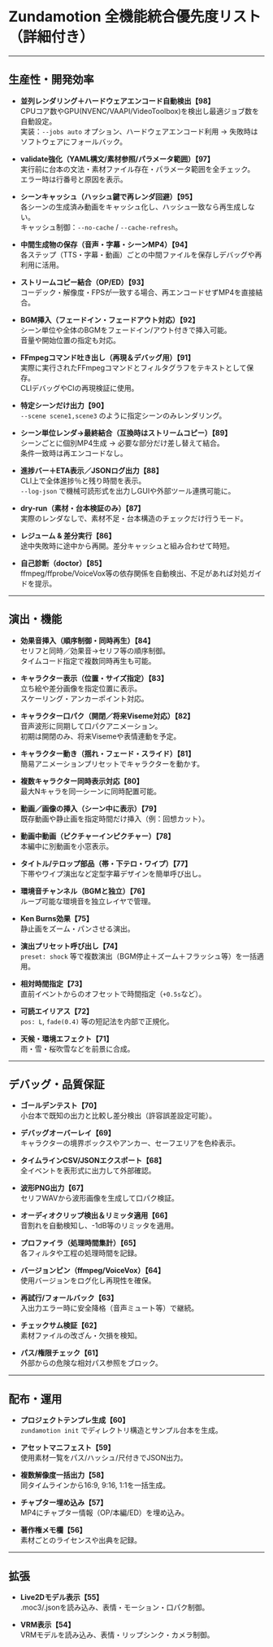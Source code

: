 # Zundamotion 全機能統合優先度リスト（詳細付き）

---

## 生産性・開発効率
- **並列レンダリング＋ハードウェアエンコード自動検出【98】**  
  CPUコア数やGPU(NVENC/VAAPI/VideoToolbox)を検出し最適ジョブ数を自動設定。  
  実装：`--jobs auto` オプション、ハードウェアエンコード利用 → 失敗時はソフトウェアにフォールバック。

- **validate強化（YAML構文/素材参照/パラメータ範囲）【97】**  
  実行前に台本の文法・素材ファイル存在・パラメータ範囲を全チェック。  
  エラー時は行番号と原因を表示。

- **シーンキャッシュ（ハッシュ鍵で再レンダ回避）【95】**  
  各シーンの生成済み動画をキャッシュ化し、ハッシュ一致なら再生成しない。  
  キャッシュ制御：`--no-cache` / `--cache-refresh`。

- **中間生成物の保存（音声・字幕・シーンMP4）【94】**  
  各ステップ（TTS・字幕・動画）ごとの中間ファイルを保存しデバッグや再利用に活用。

- **ストリームコピー結合（OP/ED）【93】**  
  コーデック・解像度・FPSが一致する場合、再エンコードせずMP4を直接結合。

- **BGM挿入（フェードイン・フェードアウト対応）【92】**  
  シーン単位や全体のBGMをフェードイン/アウト付きで挿入可能。  
  音量や開始位置の指定も対応。

- **FFmpegコマンド吐き出し（再現＆デバッグ用）【91】**  
  実際に実行されたFFmpegコマンドとフィルタグラフをテキストとして保存。  
  CLIデバッグやCIの再現検証に使用。

- **特定シーンだけ出力【90】**  
  `--scene scene1,scene3` のように指定シーンのみレンダリング。

- **シーン単位レンダ→最終結合（互換時はストリームコピー）【89】**  
  シーンごとに個別MP4生成 → 必要な部分だけ差し替えて結合。  
  条件一致時は再エンコードなし。

- **進捗バー＋ETA表示／JSONログ出力【88】**  
  CLI上で全体進捗％と残り時間を表示。  
  `--log-json` で機械可読形式を出力しGUIや外部ツール連携可能に。

- **dry-run（素材・台本検証のみ）【87】**  
  実際のレンダなしで、素材不足・台本構造のチェックだけ行うモード。

- **レジューム & 差分実行【86】**  
  途中失敗時に途中から再開。差分キャッシュと組み合わせて時短。

- **自己診断（doctor）【85】**  
  ffmpeg/ffprobe/VoiceVox等の依存関係を自動検出、不足があれば対処ガイドを提示。

---

## 演出・機能
- **効果音挿入（順序制御・同時再生）【84】**  
  セリフと同時／効果音→セリフ等の順序制御。  
  タイムコード指定で複数同時再生も可能。

- **キャラクター表示（位置・サイズ指定）【83】**  
  立ち絵や差分画像を指定位置に表示。  
  スケーリング・アンカーポイント対応。

- **キャラクター口パク（開閉／将来Viseme対応）【82】**  
  音声波形に同期して口パクアニメーション。  
  初期は開閉のみ、将来Visemeや表情連動を予定。

- **キャラクター動き（揺れ・フェード・スライド）【81】**  
  簡易アニメーションプリセットでキャラクターを動かす。

- **複数キャラクター同時表示対応【80】**  
  最大Nキャラを同一シーンに同時配置可能。

- **動画／画像の挿入（シーン中に表示）【79】**  
  既存動画や静止画を指定時間だけ挿入（例：回想カット）。

- **動画中動画（ピクチャーインピクチャー）【78】**  
  本編中に別動画を小窓表示。

- **タイトル/テロップ部品（帯・下テロ・ワイプ）【77】**  
  下帯やワイプ演出など定型字幕デザインを簡単呼び出し。

- **環境音チャンネル（BGMと独立）【76】**  
  ループ可能な環境音を独立レイヤで管理。

- **Ken Burns効果【75】**  
  静止画をズーム・パンさせる演出。

- **演出プリセット呼び出し【74】**  
  `preset: shock` 等で複数演出（BGM停止＋ズーム＋フラッシュ等）を一括適用。

- **相対時間指定【73】**  
  直前イベントからのオフセットで時間指定（`+0.5s`など）。

- **可読エイリアス【72】**  
  `pos: L`, `fade(0.4)` 等の短記法を内部で正規化。

- **天候・環境エフェクト【71】**  
  雨・雪・桜吹雪などを前景に合成。

---

## デバッグ・品質保証
- **ゴールデンテスト【70】**  
  小台本で既知の出力と比較し差分検出（許容誤差設定可能）。

- **デバッグオーバーレイ【69】**  
  キャラクターの境界ボックスやアンカー、セーフエリアを色枠表示。

- **タイムラインCSV/JSONエクスポート【68】**  
  全イベントを表形式に出力して外部確認。

- **波形PNG出力【67】**  
  セリフWAVから波形画像を生成して口パク検証。

- **オーディオクリップ検出＆リミッタ適用【66】**  
  音割れを自動検知し、-1dB等のリミッタを適用。

- **プロファイラ（処理時間集計）【65】**  
  各フィルタや工程の処理時間を記録。

- **バージョンピン（ffmpeg/VoiceVox）【64】**  
  使用バージョンをログ化し再現性を確保。

- **再試行/フォールバック【63】**  
  入出力エラー時に安全降格（音声ミュート等）で継続。

- **チェックサム検証【62】**  
  素材ファイルの改ざん・欠損を検知。

- **パス/権限チェック【61】**  
  外部からの危険な相対パス参照をブロック。

---

## 配布・運用
- **プロジェクトテンプレ生成【60】**  
  `zundamotion init` でディレクトリ構造とサンプル台本を生成。

- **アセットマニフェスト【59】**  
  使用素材一覧をパス/ハッシュ/尺付きでJSON出力。

- **複数解像度一括出力【58】**  
  同タイムラインから16:9, 9:16, 1:1を一括生成。

- **チャプター埋め込み【57】**  
  MP4にチャプター情報（OP/本編/ED）を埋め込み。

- **著作権メモ欄【56】**  
  素材ごとのライセンスや出典を記録。

---

## 拡張
- **Live2Dモデル表示【55】**  
  .moc3/.jsonを読み込み、表情・モーション・口パク制御。

- **VRM表示【54】**  
  VRMモデルを読み込み、表情・リップシンク・カメラ制御。
